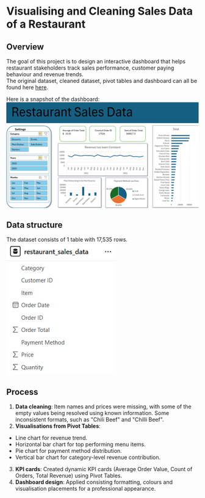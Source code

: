 # Visualising and Cleaning Sales Data of a Restaurant
## Overview 
The goal of this project is to design an interactive dashboard that helps restaurant stakeholders track sales performance, customer paying behaviour and revenue trends.  
The original dataset, cleaned dataset, pivot tables and dashboard can all be found here [here](https://github.com/dtan20441/portfolio_restaurant_sales/blob/main/restaurant_sales_data.xlsx).

Here is a snapshot of the dashboard: ![restaurant dashboard](https://github.com/dtan20441/portfolio_restaurant_sales/blob/main/restaurant_dashboard.png)

## Data structure
The dataset consists of 1 table with 17,535 rows.
![Image of dataset](https://github.com/dtan20441/portfolio_restaurant_sales/blob/main/restaurant_schema.png)

## Process
1. **Data cleaning**: Item names and prices were missing, with some of the empty values being resolved using known information. Some inconsistent formats, such as "Chili Beef" and "Chilli Beef".
2. **Visualisations from Pivot Tables**: 
- Line chart for revenue trend.
- Horizontal bar chart for top performing menu items.
- Pie chart for payment method distribution.
- Vertical bar chart for category-level revenue contribution.
3. **KPI cards**: Created dynamic KPI cards (Average Order Value, Count of Orders, Total Revenue) using Pivot Tables.
4. **Dashboard design**: Applied consisting formatting, colours and visualisation placements for a professional appearance.
 
